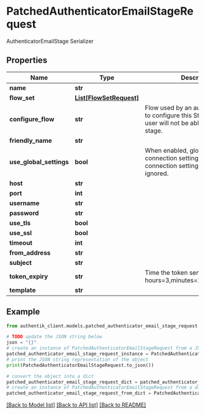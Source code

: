 # PatchedAuthenticatorEmailStageRequest

AuthenticatorEmailStage Serializer

## Properties

Name | Type | Description | Notes
------------ | ------------- | ------------- | -------------
**name** | **str** |  | [optional] 
**flow_set** | [**List[FlowSetRequest]**](FlowSetRequest.md) |  | [optional] 
**configure_flow** | **str** | Flow used by an authenticated user to configure this Stage. If empty, user will not be able to configure this stage. | [optional] 
**friendly_name** | **str** |  | [optional] 
**use_global_settings** | **bool** | When enabled, global Email connection settings will be used and connection settings below will be ignored. | [optional] 
**host** | **str** |  | [optional] 
**port** | **int** |  | [optional] 
**username** | **str** |  | [optional] 
**password** | **str** |  | [optional] 
**use_tls** | **bool** |  | [optional] 
**use_ssl** | **bool** |  | [optional] 
**timeout** | **int** |  | [optional] 
**from_address** | **str** |  | [optional] 
**subject** | **str** |  | [optional] 
**token_expiry** | **str** | Time the token sent is valid (Format: hours&#x3D;3,minutes&#x3D;17,seconds&#x3D;300). | [optional] 
**template** | **str** |  | [optional] 

## Example

```python
from authentik_client.models.patched_authenticator_email_stage_request import PatchedAuthenticatorEmailStageRequest

# TODO update the JSON string below
json = "{}"
# create an instance of PatchedAuthenticatorEmailStageRequest from a JSON string
patched_authenticator_email_stage_request_instance = PatchedAuthenticatorEmailStageRequest.from_json(json)
# print the JSON string representation of the object
print(PatchedAuthenticatorEmailStageRequest.to_json())

# convert the object into a dict
patched_authenticator_email_stage_request_dict = patched_authenticator_email_stage_request_instance.to_dict()
# create an instance of PatchedAuthenticatorEmailStageRequest from a dict
patched_authenticator_email_stage_request_from_dict = PatchedAuthenticatorEmailStageRequest.from_dict(patched_authenticator_email_stage_request_dict)
```
[[Back to Model list]](../README.md#documentation-for-models) [[Back to API list]](../README.md#documentation-for-api-endpoints) [[Back to README]](../README.md)


